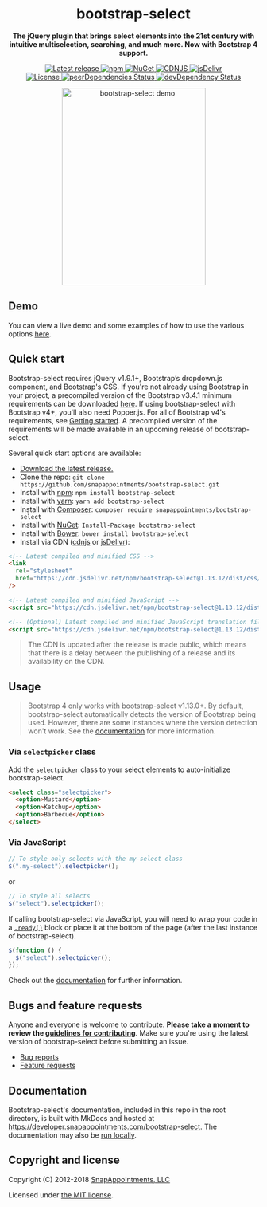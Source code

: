 <h1 align="center">bootstrap-select</h1>

<p align="center">
    <strong>The jQuery plugin that brings select elements into the 21st century with intuitive multiselection, searching, and much more. Now with Bootstrap 4 support.</strong>
</p>

<p align="center">
    <a href="https://github.com/snapappointments/bootstrap-select/releases/latest" target="_blank">
        <img src="https://img.shields.io/github/release/snapappointments/bootstrap-select.svg" alt="Latest release">
    </a>
    <a href="https://www.npmjs.com/package/bootstrap-select" target="_blank">
        <img src="https://img.shields.io/npm/v/bootstrap-select.svg" alt="npm">
    </a>
    <a href="https://www.nuget.org/packages/bootstrap-select" target="_blank">
        <img src="https://img.shields.io/nuget/v/bootstrap-select.svg" alt="NuGet">
    </a>
    <a href="https://cdnjs.com/libraries/bootstrap-select" target="_blank">
        <img src="https://img.shields.io/cdnjs/v/bootstrap-select.svg" alt="CDNJS">
    </a>
    <a href="https://www.jsdelivr.com/package/npm/bootstrap-select" target="_blank">
        <img src="https://data.jsdelivr.com/v1/package/npm/bootstrap-select/badge?style=rounded" alt="jsDelivr">
    </a>
    <br>
    <a href="https://github.com/snapappointments/bootstrap-select/blob/master/LICENSE" target="_blank">
        <img src="https://img.shields.io/badge/license-MIT-brightgreen.svg" alt="License">
    </a>
    <a href="https://david-dm.org/snapappointments/bootstrap-select?type=peer" target="_blank">
        <img src="https://img.shields.io/david/peer/snapappointments/bootstrap-select.svg" alt="peerDependencies Status">
    </a>
    <a href="https://david-dm.org/snapappointments/bootstrap-select#info=devDependencies" target="_blank">
        <img src="https://david-dm.org/snapappointments/bootstrap-select/dev-status.svg" alt="devDependency Status">
    </a>
</p>

<p align="center">
    <a href="https://developer.snapappointments.com/bootstrap-select"><img src="https://user-images.githubusercontent.com/2874325/38997831-97e12bbe-43ab-11e8-85f5-b8c05d91c7b1.gif" width="289" height="396" alt="bootstrap-select demo"></a>
</p>

## Demo

You can view a live demo and some examples of how to use the various options
[here](https://developer.snapappointments.com/bootstrap-select/examples/).

## Quick start

Bootstrap-select requires jQuery v1.9.1+, Bootstrap’s dropdown.js component, and
Bootstrap's CSS. If you're not already using Bootstrap in your project, a precompiled
version of the Bootstrap v3.4.1 minimum requirements can be downloaded
[here](https://getbootstrap.com/docs/3.4/customize/?id=7830063837006f6fc84f). If using
bootstrap-select with Bootstrap v4+, you'll also need Popper.js. For all of Bootstrap
v4's requirements, see
[Getting started](https://getbootstrap.com/docs/4.1/getting-started/introduction/). A
precompiled version of the requirements will be made available in an upcoming release of
bootstrap-select.

Several quick start options are available:

- [Download the latest release.](https://github.com/snapappointments/bootstrap-select/archive/v1.13.12.zip)
- Clone the repo: `git clone https://github.com/snapappointments/bootstrap-select.git`
- Install with [npm](https://www.npmjs.com/package/bootstrap-select):
  `npm install bootstrap-select`
- Install with [yarn](https://yarn.pm/bootstrap-select): `yarn add bootstrap-select`
- Install with [Composer](https://getcomposer.org):
  `composer require snapappointments/bootstrap-select`
- Install with [NuGet](https://www.nuget.org/packages/bootstrap-select):
  `Install-Package bootstrap-select`
- Install with [Bower](https://bower.io): `bower install bootstrap-select`
- Install via CDN ([cdnjs](https://cdnjs.com/libraries/bootstrap-select) or
  [jsDelivr](https://www.jsdelivr.com/package/npm/bootstrap-select)):

```html
<!-- Latest compiled and minified CSS -->
<link
  rel="stylesheet"
  href="https://cdn.jsdelivr.net/npm/bootstrap-select@1.13.12/dist/css/bootstrap-select.min.css"
/>

<!-- Latest compiled and minified JavaScript -->
<script src="https://cdn.jsdelivr.net/npm/bootstrap-select@1.13.12/dist/js/bootstrap-select.min.js"></script>

<!-- (Optional) Latest compiled and minified JavaScript translation files -->
<script src="https://cdn.jsdelivr.net/npm/bootstrap-select@1.13.12/dist/js/i18n/defaults-*.min.js"></script>
```

> The CDN is updated after the release is made public, which means that there is a delay
> between the publishing of a release and its availability on the CDN.

## Usage

> Bootstrap 4 only works with bootstrap-select v1.13.0+. By default, bootstrap-select
> automatically detects the version of Bootstrap being used. However, there are some
> instances where the version detection won't work. See the
> [documentation](https://developer.snapappointments.com/bootstrap-select/options/#bootstrap-version)
> for more information.

### Via `selectpicker` class

Add the `selectpicker` class to your select elements to auto-initialize
bootstrap-select.

```html
<select class="selectpicker">
  <option>Mustard</option>
  <option>Ketchup</option>
  <option>Barbecue</option>
</select>
```

### Via JavaScript

```js
// To style only selects with the my-select class
$(".my-select").selectpicker();
```

or

```js
// To style all selects
$("select").selectpicker();
```

If calling bootstrap-select via JavaScript, you will need to wrap your code in a
[`.ready()`](https://api.jquery.com/ready/) block or place it at the bottom of the page
(after the last instance of bootstrap-select).

```js
$(function () {
  $("select").selectpicker();
});
```

Check out the [documentation](https://developer.snapappointments.com/bootstrap-select)
for further information.

## Bugs and feature requests

Anyone and everyone is welcome to contribute. **Please take a moment to review the
[guidelines for contributing](CONTRIBUTING.md)**. Make sure you're using the latest
version of bootstrap-select before submitting an issue.

- [Bug reports](CONTRIBUTING.md#bug-reports)
- [Feature requests](CONTRIBUTING.md#feature-requests)

## Documentation

Bootstrap-select's documentation, included in this repo in the root directory, is built
with MkDocs and hosted at https://developer.snapappointments.com/bootstrap-select. The
documentation may also be [run locally](CONTRIBUTING.md#running-documentation-locally).

## Copyright and license

Copyright (C) 2012-2018 [SnapAppointments, LLC](https://snapappointments.com)

Licensed under [the MIT license](LICENSE).
